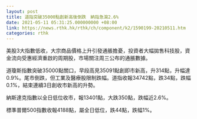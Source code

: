 ```yaml
---
layout: post
title: 道指突破35000點創新高後倒跌　納指急瀉2.6%
date: 2021-05-11 05:31:25.000000000 +08:00
link: https://news.rthk.hk/rthk/ch/component/k2/1590199-20210511.htm
categories: rthk
---
```


美股3大指數低收，大宗商品價格上升引發通脹擔憂，投資者大幅拋售科技股，資金流向受惠經濟重啟的周期股，市場關注周三公布的通脹數據。

道瓊斯指數突破35000點關口，早段高見35091點創即市新高，升314點，升幅達0.9%。尾市倒跌，但工業及醫療股限制跌幅。道指收報34742點，跌34點，跌幅0.1%，結束連續3日創收市新高的升勢。

納斯達克指數以全日低位收市，報13401點，大跌350點，跌幅近2.6%。

標準普爾500指數收報4188點，屬全日低位，跌44點，跌幅1%。
